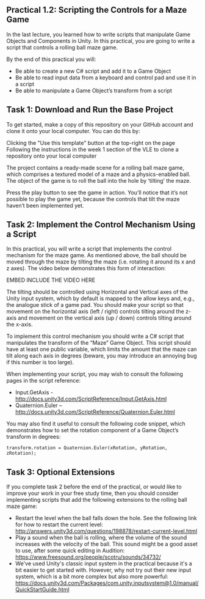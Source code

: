 ## Practical 1.2: Scripting the Controls for a Maze Game

In the last lecture, you learned how to write scripts that manipulate Game Objects and Components in Unity. In this practical, you are going to write a script that controls a rolling ball maze game.

By the end of this practical you will:

-	Be able to create a new C# script and add it to a Game Object
-	Be able to read input data from a keyboard and control pad and use it in a script
-	Be able to manipulate a Game Object’s transform from a script

## Task 1: Download and Run the Base Project

To get started, make a copy of this repository on your GitHub account and clone it onto your local computer. You can do this by:

Clicking the "Use this template" button at the top-right on the page
Following the instructions in the week 1 section of the VLE to clone a repository onto your local computer

The project contains a ready-made scene for a rolling ball maze game, which comprises a textured model of a maze and a physics-enabled ball. The object of the game is to roll the ball into the hole by ‘tilting’ the maze.  

Press the play button to see the game in action. You’ll notice that it’s not possible to play the game yet, because the controls that tilt the maze haven’t been implemented yet. 

## Task 2: Implement the Control Mechanism Using a Script

In this practical, you will write a script that implements the control mechanism for the maze game. As mentioned above, the ball should be moved through the maze by tilting the maze (i.e. rotating it around its x and z axes). The video below demonstrates this form of interaction:

EMBED INCLUDE THE VIDEO HERE

The tilting should be controlled using Horizontal and Vertical axes of the Unity input system, which by default is mapped to the allow keys and, e.g., the analogue stick of a game pad. You should make your script so that movement on the horizontal axis (left / right) controls tilting around the z-axis and movement on the vertical axis (up / down) controls tilting around the x-axis.

To implement this control mechanism you should write a C# script that manipulates the transform of the “Maze” Game Object. This script should have at least one public variable, which limits the amount that the maze can tilt along each axis in degrees (beware, you may introduce an annoying bug if this number is too large).

When implementing your script, you may wish to consult the following pages in the script reference:

-	Input.GetAxis - http://docs.unity3d.com/ScriptReference/Input.GetAxis.html 
-	Quaternion.Euler – http://docs.unity3d.com/ScriptReference/Quaternion.Euler.html

You may also find it useful to consult the following code snippet, which demonstrates how to set the rotation component of a Game Object’s transform in degrees:

```
transform.rotation = Quaternion.Euler(xRotation, yRotation, zRotation);
```

## Task 3: Optional Extensions

If you complete task 2 before the end of the practical, or would like to improve your work in your free study time, then you should consider implementing scripts that add the following extensions to the rolling ball maze game:

-	Restart the level when the ball falls down the hole. See the following link for how to restart the current level: http://answers.unity3d.com/questions/198878/restart-current-level.html
-	Play a sound when the ball is rolling, where the volume of the sound increases with the velocity of the ball. This sound might be a good asset to use, after some quick editing in Audition: https://www.freesound.org/people/scotru/sounds/34732/
- We've used Unity's classic input system in the practical because it's a bit easier to get started with. However, why not try out their new input system, which is a bit more complex but also more powerful: https://docs.unity3d.com/Packages/com.unity.inputsystem@1.0/manual/QuickStartGuide.html

